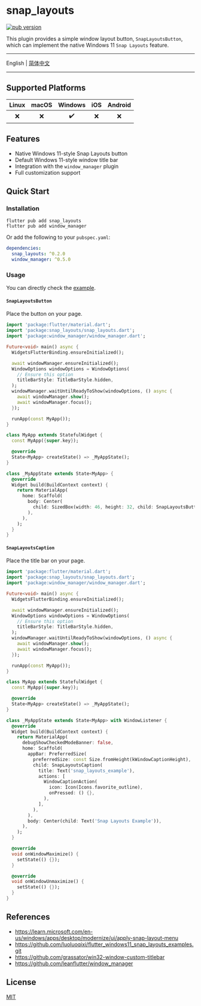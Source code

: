 # snap_layouts

[![pub version][pub-image]][pub-url]

[pub-image]: https://img.shields.io/pub/v/snap_layouts.svg
[pub-url]: https://pub.dev/packages/snap_layouts

This plugin provides a simple window layout button, `SnapLayoutsButton`, which can implement the native Windows 11 `Snap Layouts` feature.

---

English | [简体中文](./README-ZH.md)

---

## Supported Platforms

| Linux | macOS | Windows | iOS | Android |
| :---: | :---: | :-----: | :---: | :---: |
|   ❌   |   ❌   |    ✔️    |   ❌   |   ❌   |

## Features

- Native Windows 11-style Snap Layouts button
- Default Windows 11-style window title bar
- Integration with the `window_manager` plugin
- Full customization support

## Quick Start

### Installation

```shell
flutter pub add snap_layouts
flutter pub add window_manager
```

Or add the following to your `pubspec.yaml`:

```yaml
dependencies:
  snap_layouts: ^0.2.0
  window_manager: ^0.5.0
```

### Usage

You can directly check the [example](./example/lib/main.dart).

#### `SnapLayoutsButton`

Place the button on your page.

```dart
import 'package:flutter/material.dart';
import 'package:snap_layouts/snap_layouts.dart';
import 'package:window_manager/window_manager.dart';

Future<void> main() async {
  WidgetsFlutterBinding.ensureInitialized();

  await windowManager.ensureInitialized();
  WindowOptions windowOptions = WindowOptions(
    // Ensure this option
    titleBarStyle: TitleBarStyle.hidden,
  );
  windowManager.waitUntilReadyToShow(windowOptions, () async {
    await windowManager.show();
    await windowManager.focus();
  });

  runApp(const MyApp());
}

class MyApp extends StatefulWidget {
  const MyApp({super.key});

  @override
  State<MyApp> createState() => _MyAppState();
}

class _MyAppState extends State<MyApp> {
  @override
  Widget build(BuildContext context) {
    return MaterialApp(
      home: Scaffold(
        body: Center(
          child: SizedBox(width: 46, height: 32, child: SnapLayoutsButton()),
        ),
      ),
    );
  }
}
```

#### `SnapLayoutsCaption`

Place the title bar on your page.

```dart
import 'package:flutter/material.dart';
import 'package:snap_layouts/snap_layouts.dart';
import 'package:window_manager/window_manager.dart';

Future<void> main() async {
  WidgetsFlutterBinding.ensureInitialized();

  await windowManager.ensureInitialized();
  WindowOptions windowOptions = WindowOptions(
    // Ensure this option
    titleBarStyle: TitleBarStyle.hidden,
  );
  windowManager.waitUntilReadyToShow(windowOptions, () async {
    await windowManager.show();
    await windowManager.focus();
  });

  runApp(const MyApp());
}

class MyApp extends StatefulWidget {
  const MyApp({super.key});

  @override
  State<MyApp> createState() => _MyAppState();
}

class _MyAppState extends State<MyApp> with WindowListener {
  @override
  Widget build(BuildContext context) {
    return MaterialApp(
      debugShowCheckedModeBanner: false,
      home: Scaffold(
        appBar: PreferredSize(
          preferredSize: const Size.fromHeight(kWindowCaptionHeight),
          child: SnapLayoutsCaption(
            title: Text('snap_layouts_example'),
            actions: [
              WindowCaptionAction(
                icon: Icon(Icons.favorite_outline),
                onPressed: () {},
              ),
            ],
          ),
        ),
        body: Center(child: Text('Snap Layouts Example')),
      ),
    );
  }

  @override
  void onWindowMaximize() {
    setState(() {});
  }

  @override
  void onWindowUnmaximize() {
    setState(() {});
  }
}
```

## References

- https://learn.microsoft.com/en-us/windows/apps/desktop/modernize/ui/apply-snap-layout-menu
- https://github.com/luoluoqixi/flutter_windows11_snap_layouts_examples.git
- https://github.com/grassator/win32-window-custom-titlebar
- https://github.com/leanflutter/window_manager

## License

[MIT](./LICENSE)